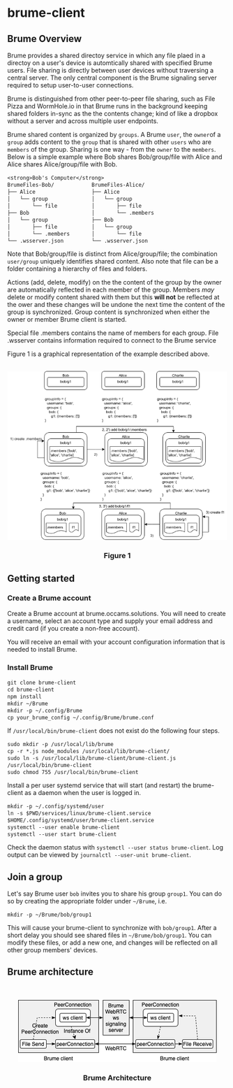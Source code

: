 # brume-client

## Brume Overview

Brume provides a shared directoy service in which any file plaed in a directoy on a user's device is automtically shared with specified Brume users. File sharing is directly between user devices without traversing a central server. The only central component is the Brume signaling server required to setup user-to-user connections.

Brume is distinguished from other peer-to-peer file sharing, such as File Pizza and WormHole.io in that Brume runs in the background keeping shared folders in-sync as the the contents change; kind of like a dropbox without a server and across multiple user endpoints.

Brume shared content is organized by ```groups```. A Brume ```user```, the ```owner```of a ```group``` adds content to the ```group``` that is shared with other ```users``` who are ```members``` of the group. Sharing is one way - from the ```owner``` to the ```members```. Below is a simple example where Bob shares Bob/group/file with Alice and Alice shares Alice/group/file with Bob. 

```
<strong>Bob's Computer</strong>
BrumeFiles-Bob/            BrumeFiles-Alice/
├── Alice                  ├── Alice
│   └── group              │   └── group
│       └── file           │       ├── file                          
├── Bob                    │       └── .members
│   └── group              ├── Bob
│       ├── file           │   └── group
│       └── .members       │       └── file
└── .wsserver.json         └── .wsserver.json
```
Note that Bob/group/file is distinct from Alice/group/file; the combination ```user/group``` uniquely identifies shared content. Also note that file can be a folder containing a hierarchy of files and folders.

Actions (add, delete, modify) on the the content of the group by the owner are automatically reflected in each member of the group. Members *may* delete or modify content shared with them but this **will not** be reflected at the ower and these changes will be undone the next time the content of the group is synchronized. Group content is synchronized when either the owner or member Brume client is started.

Special file .members contains the name of members for each group. File .wsserver contains information required to connect to the Brume service

Figure 1 is a graphical representation of the example described above.    

<br/>
<center><img src="./fig1.png"><br/><h3>Figure 1</h3></center>

## Getting started

### Create a Brume account

Create a Brume account at brume.occams.solutions. You will need to create a username, select an account type and supply your email address and credit card (if you create a non-free account).

You will receive an email with your account configuration information that is needed to install Brume.

### Install Brume

```
git clone brume-client
cd brume-client
npm install
mkdir ~/Brume
mkdir -p ~/.config/Brume
cp your_brume_config ~/.config/Brume/brume.conf
```

If ```/usr/local/bin/brume-client``` does not exist do the following four steps.

```
sudo mkdir -p /usr/local/lib/brume
cp -r *.js node_modules /usr/local/lib/brume-client/
sudo ln -s /usr/local/lib/brume-client/brume-client.js /usr/local/bin/brume-client
sudo chmod 755 /usr/local/bin/brume-client
```

Install a per user systemd service that will start (and restart) the brume-client as a daemon when the user is logged in.

```
mkdir -p ~/.config/systemd/user
ln -s $PWD/services/linux/brume-client.service $HOME/.config/systemd/user/brume-client.service
systemctl --user enable brume-client
systemctl --user start brume-client
```

Check the daemon status with ```systemctl --user status brume-client```.
Log output can be viewed by ```journalctl --user-unit brume-client```. 

## Join a group

Let's say Brume user ```bob``` invites you to share his group ```group1```. You can do so by creating the appropriate folder under ```~/Brume```, i.e.

```
mkdir -p ~/Brume/bob/group1
```

This will cause your brume-client to synchronize with ```bob/group1```.
After a short delay you should see shared files in ```~/Brume/bob/group1```.
You can modify these files, or add a new one, and changes will be reflected on all other group members' devices.

## Brume architecture
<br/>
<br/>
<center><img src="./BrumeArchitecture.png"><br/><h3>Brume Architecture</h3></center>
